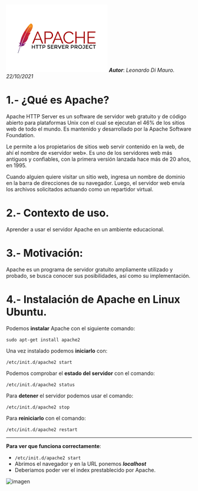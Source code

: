 ![N|Solid](apache.png)
_**Autor**_: _Leonardo Di Mauro. 22/10/2021_
# 1.- ¿Qué es Apache?

Apache HTTP Server es un software de servidor web gratuito y de código abierto para plataformas Unix con el cual se ejecutan el 46% de los sitios web de todo el mundo. Es mantenido y desarrollado por la Apache Software Foundation.

Le permite a los propietarios de sitios web servir contenido en la web, de ahí el nombre de «servidor web». Es uno de los servidores web más antiguos y confiables, con la primera versión lanzada hace más de 20 años, en 1995.

Cuando alguien quiere visitar un sitio web, ingresa un nombre de dominio en la barra de direcciones de su navegador. Luego, el servidor web envía los archivos solicitados actuando como un repartidor virtual.

# 2.- Contexto de uso.

Aprender a usar el servidor Apache en un ambiente educacional.

# 3.- Motivación:
    
Apache es un programa de servidor gratuito ampliamente utilizado y probado, se busca conocer sus posibilidades, así como su implementación.

# 4.- Instalación de Apache en Linux Ubuntu.

Podemos **instalar** Apache con el siguiente comando:
```
sudo apt-get install apache2
```
Una vez instalado podemos **iniciarlo** con:
```
/etc/init.d/apache2 start
```
Podemos comprobar el **estado del servidor** con el comando:
```
/etc/init.d/apache2 status
```
Para **detener** el servidor podemos usar el comando:
```
/etc/init.d/apache2 stop
```
Para **reiniciarlo** con el comando:
```
/etc/init.d/apache2 restart
```
---
**Para ver que funciona correctamente**:
- ```/etc/init.d/apache2 start```
- Abrimos el navegador y en la URL ponemos _**localhost**_
- Deberiamos poder ver el index prestablecido por Apache.

![imagen](index.png)


